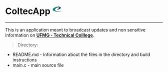 # ColtecApp ![COLTEC logo](/logo/cropped-cropped-logo-0-32x32.png)
***
This is an application meant to broadcast updates and non sensitive information on [**UFMG - Technical Colllege**](https://www.coltec.ufmg.br/coltec-ufmg "COLTEC home page").

> Directory:
* README.md - Information about the files in the directory and build instructions
* main.c - main source file
